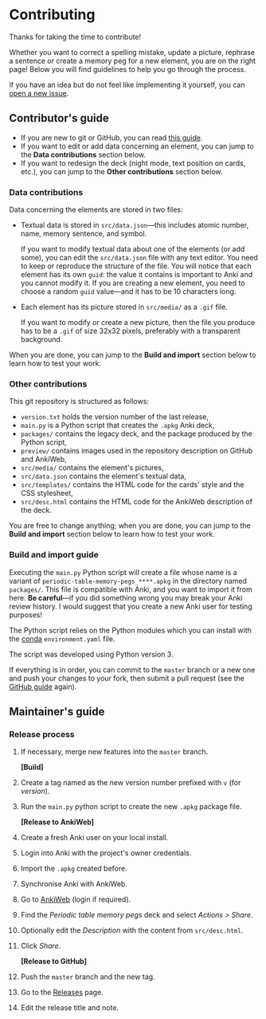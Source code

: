 # Contributing

Thanks for taking the time to contribute!

Whether you want to correct a spelling mistake, update a picture, rephrase a
sentence or create a memory peg for a new element, you are on the right page!
Below you will find guidelines to help you go through the process.

If you have an idea but do not feel like implementing it yourself, you can
[open a new issue](https://github.com/remiberthoz/anki-periodic-table-memory-pegs/issues).

## Contributor's guide

- If you are new to git or GitHub, you can read
[this guide](https://opensource.guide/how-to-contribute/).
- If you want to edit or add data concerning an element,
you can jump to the **Data contributions** section below.
- If you want to redesign the deck (night mode, text position on cards, etc.),
you can jump to the **Other contributions** section below.

### Data contributions

Data concerning the elements are stored in two files:

- Textual data is stored in `src/data.json`—this includes atomic number, name,
memory sentence, and symbol.

    If you want to modify textual data about one of the elements (or add some),
    you can edit the `src/data.json` file with any text editor.
    You need to keep or reproduce the structure of the file.
    You will notice that each element has its own `guid`: the value it contains
    is important to Anki and you cannot modify it.
    If you are creating a new element, you need to choose a random `guid`
    value—and it has to be 10 characters long.

- Each element has its picture stored in `src/media/` as a `.gif` file.

    If you want to modify or create a new picture,
    then the file you produce has to be a `.gif` of size 32x32 pixels,
    preferably with a transparent background.

When you are done, you can jump to the **Build and import** section below
to learn how to test your work.

### Other contributions

This git repository is structured as follows:
- `version.txt` holds the version number of the last release,
- `main.py` is a Python script that creates the `.apkg` Anki deck,
- `packages/` contains the legacy deck,
and the package produced by the Python script,
- `preview/` contains images used in the repository description on GitHub and
AnkiWeb,
- `src/media/` contains the element's pictures,
- `src/data.json` contains the element's textual data,
- `src/templates/` contains the HTML code
for the cards' style and the CSS stylesheet,
- `src/desc.html` contains the HTML code for
the AnkiWeb description of the deck.

You are free to change anything;
when you are done, you can jump to the **Build and import** section below
to learn how to test your work.

### Build and import guide

Executing the `main.py` Python script will create a file whose name is a variant
of `periodic-table-memory-pegs_****.apkg` in the directory named `packages/`.
This file is compatible with Anki, and you want to import it from here.
**Be careful**—if you did something wrong you may break your Anki review
history. I would suggest that you create a new Anki user for testing purposes!

The Python script relies on the Python modules which you can install with the [conda](https://docs.conda.io/en/latest/)
`environment.yaml` file.

The script was developed using Python version 3.

If everything is in order, you can commit to the `master` branch or a new one and push
your changes to your fork, then submit a pull request (see the
[GitHub guide](https://opensource.guide/how-to-contribute/) again).

## Maintainer's guide

### Release process

1. If necessary, merge new features into the `master` branch.

    **[Build]**
1. Create a tag named as the new version number prefixed with `v` (for *version*).
1. Run the `main.py` python script to create the new `.apkg` package file.

    **[Release to AnkiWeb]**
1. Create a fresh Anki user on your local install.
1. Login into Anki with the project's owner credentials.
1. Import the `.apkg` created before.
1. Synchronise Anki with AnkiWeb.
1. Go to [AnkiWeb](https://ankiweb.net/decks/) (login if required).
1. Find the *Periodic table memory pegs* deck and select *Actions > Share*.
1. Optionally edit the *Description* with the content from `src/desc.html`.
1. Click *Share*.

    **[Release to GitHub]**
1. Push the `master` branch and the new tag.
1. Go to the [Releases](https://github.com/remiberthoz/anki-periodic-table-memory-pegs/releases) page.
1. Edit the release title and note.

